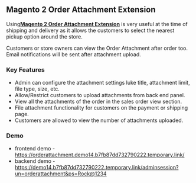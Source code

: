 <body>
	<main>
		<div class="content-wrapper">
			<div class="content-inner">
				<h2>Magento 2 Order Attachment Extension</h2>
				<p>Using<strong><a href="https://www.mageants.com/order-attachment-for-magento-2.html">Magento 2 Order Attachment Extension</a></strong> is very useful at the time of shipping and delivery as it allows the customers to select the nearest pickup option around the store.</p>
				<p>Customers or store owners can view the Order Attachment after order too. Email notifications will be sent after attachment upload.</p>
				<div class="features-wrapper">
					<h3>Key Features</h3>
					<ul>
						<li>Admin can configure the attachment settings luke title, attachment limit, file type, size, etc.</li>
						<li>Allow/Restrict customers to upload attachments from back end panel.</li>
						<li>View all the attachments of the order in the sales order view section.</li>
						<li>File attachment functionality for customers on the payment or shipping page.</li>
						<li>Customers are allowed to view the number of attachments uploaded.</li>
					</ul>
				</div>
				<div class="more-features">
					<h3>Demo</h3>
					<ul>
						<li>frontend demo - <a href="https://orderattachment.demo14.b7fb87dd732790222.temporary.link/">https://orderattachment.demo14.b7fb87dd732790222.temporary.link/</a></li>
						<li>backend demo - <a href="https://demo14.b7fb87dd732790222.temporary.link/adminsession?un=orderattachment&ps=Rock@1234">https://demo14.b7fb87dd732790222.temporary.link/adminsession?un=orderattachment&ps=Rock@1234</a></li>
					</ul>
				</div>
			</div>
		</div>
	</main>
</body>
